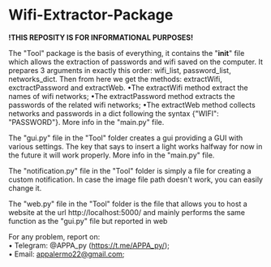 # Wifi-Extractor-Package

<strong>!THIS REPOSITY IS FOR INFORMATIONAL PURPOSES!</strong>

The "Tool" package is the basis of everything, it contains the "____init____" file which allows the extraction of passwords and wifi saved on the computer. 
It prepares 3 arguments in exactly this order: wifi_list, password_list, networks_dict. Then from here we get the methods: extractWifi, exctractPassword and extractWeb. 
•The extractWifi method extract the names of wifi networks; 
•The extractPassword method extracts the passwords of the related wifi networks; 
•The extractWeb method collects networks and passwords in a dict following the syntax {"WIFI": "PASSWORD"}.
More info in the "main.py" file.

The "gui.py" file in the "Tool" folder creates a gui providing a GUI with various settings. The key that says to insert a light works halfway for now in the future it will 
work properly.
More info in the "main.py" file.

The "notification.py" file in the "Tool" folder is simply a file for creating a custom notification. In case the image file path doesn't work, you can easily change it.

The "web.py" file in the "Tool" folder is the file that allows you to host a website at the url http://localhost:5000/ and mainly performs the same function as the "gui.py" file but reported in web


For any problem, report on: <br>
• Telegram: @APPA_py (https://t.me/APPA_py/); <br>
• Email: appalermo22@gmail.com;
